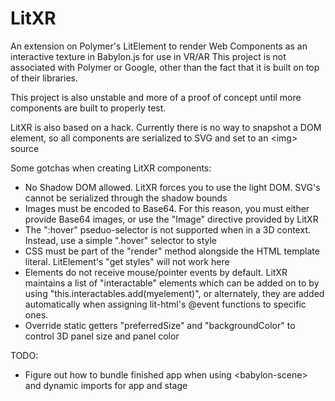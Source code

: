 LitXR
=====

An extension on Polymer's LitElement to render Web Components as an interactive texture in Babylon.js for use in VR/AR
This project is not associated with Polymer or Google, other than the fact that it is built on top of their libraries.

This project is also unstable and more of a proof of concept until more components are built to properly test.

LitXR is also based on a hack. Currently there is no way to snapshot a DOM element, so all components are serialized to SVG and set to an &lt;img&gt; source

Some gotchas when creating LitXR components:

- No Shadow DOM allowed. LitXR forces you to use the light DOM. SVG's cannot be serialized through the shadow bounds
- Images must be encoded to Base64. For this reason, you must either provide Base64 images, or use the "Image" directive provided by LitXR
- The ":hover" pseduo-selector is not supported when in a 3D context. Instead, use a simple ".hover" selector to style
- CSS must be part of the "render" method alongside the HTML template literal. LitElement's "get styles" will not work here
- Elements do not receive mouse/pointer events by default. LitXR maintains a list of "interactable" elements which can be added on to by using "this.interactables.add(myelement)",
or alternately, they are added automatically when assigning lit-html's @event functions to specific ones.
- Override static getters "preferredSize" and "backgroundColor" to control 3D panel size and panel color

TODO:
- Figure out how to bundle finished app when using &lt;babylon-scene&gt; and dynamic imports for app and stage

